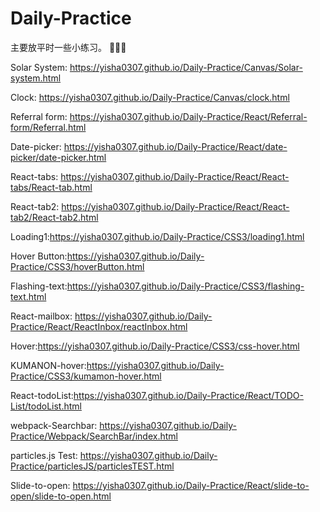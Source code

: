 # Daily-Practice
主要放平时一些小练习。
🌸🌸🌸

Solar System: https://yisha0307.github.io/Daily-Practice/Canvas/Solar-system.html          
     
Clock:  https://yisha0307.github.io/Daily-Practice/Canvas/clock.html      

Referral form: https://yisha0307.github.io/Daily-Practice/React/Referral-form/Referral.html    

Date-picker: https://yisha0307.github.io/Daily-Practice/React/date-picker/date-picker.html   

React-tabs: https://yisha0307.github.io/Daily-Practice/React/React-tabs/React-tab.html     

React-tab2: https://yisha0307.github.io/Daily-Practice/React/React-tab2/React-tab2.html     

Loading1:https://yisha0307.github.io/Daily-Practice/CSS3/loading1.html  

Hover Button:https://yisha0307.github.io/Daily-Practice/CSS3/hoverButton.html    
    
Flashing-text:https://yisha0307.github.io/Daily-Practice/CSS3/flashing-text.html

React-mailbox: https://yisha0307.github.io/Daily-Practice/React/ReactInbox/reactInbox.html  

Hover:https://yisha0307.github.io/Daily-Practice/CSS3/css-hover.html

KUMANON-hover:https://yisha0307.github.io/Daily-Practice/CSS3/kumamon-hover.html   
    
React-todoList:https://yisha0307.github.io/Daily-Practice/React/TODO-List/todoList.html   

webpack-Searchbar: https://yisha0307.github.io/Daily-Practice/Webpack/SearchBar/index.html   

particles.js Test: https://yisha0307.github.io/Daily-Practice/particlesJS/particlesTEST.html   

Slide-to-open: https://yisha0307.github.io/Daily-Practice/React/slide-to-open/slide-to-open.html  
